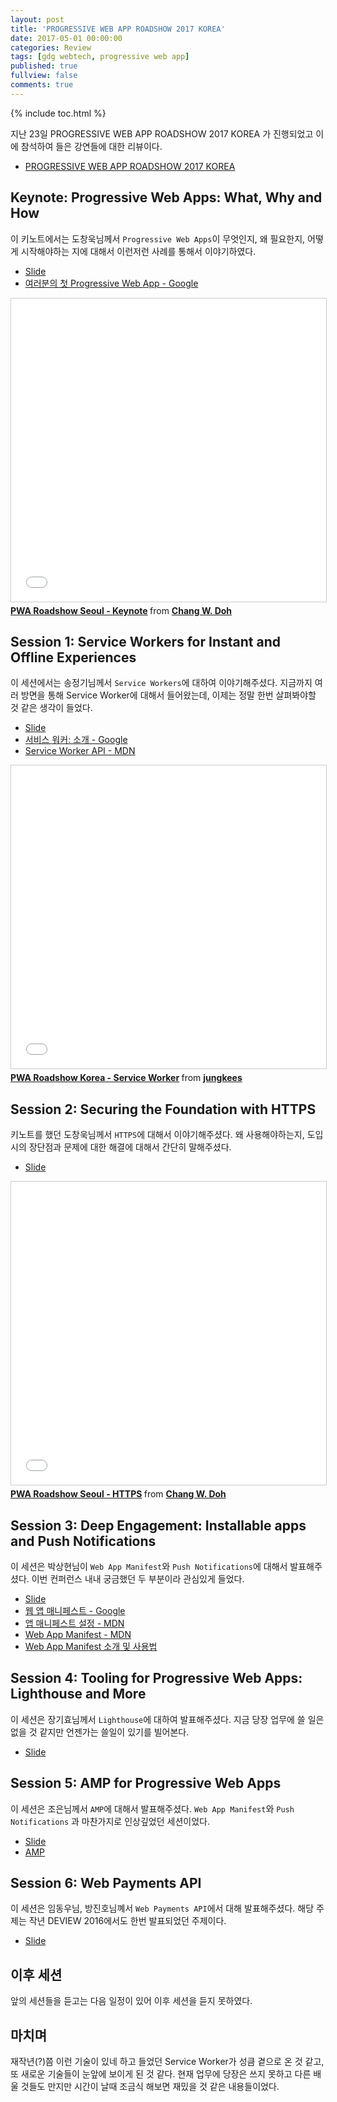```yaml
---
layout: post
title: 'PROGRESSIVE WEB APP ROADSHOW 2017 KOREA'
date: 2017-05-01 00:00:00
categories: Review
tags: [gdg webtech, progressive web app]
published: true
fullview: false
comments: true
---
```


{% include toc.html %}

지난 23일 PROGRESSIVE WEB APP ROADSHOW 2017 KOREA 가 진행되었고 이에 참석하여 들은 강연들에 대한 리뷰이다.

* [PROGRESSIVE WEB APP ROADSHOW 2017 KOREA](https://gdg-korea-webtech.firebaseapp.com/pwa-roadshow17/)

## Keynote: Progressive Web Apps: What, Why and How

이 키노트에서는 도창욱님께서 `Progressive Web Apps`이 무엇인지, 왜 필요한지, 어떻게 시작해야하는 지에 대해서 이런저런 사례를 통해서 이야기하였다.

* [Slide](https://www.slideshare.net/cwdoh/pwa-roadshow-seoul-keynote)
* [여러분의 첫 Progressive Web App - Google](https://joshua1988.github.io/web_dev/webapp-manifest/)

<iframe src="//www.slideshare.net/slideshow/embed_code/key/O8KQmBR4Wxmtr" width="595" height="485" frameborder="0" marginwidth="0" marginheight="0" scrolling="no" style="border:1px solid #CCC; border-width:1px; margin-bottom:5px; max-width: 100%;" allowfullscreen> </iframe> <div style="margin-bottom:5px"> <strong> <a href="//www.slideshare.net/cwdoh/pwa-roadshow-seoul-keynote" title="PWA Roadshow Seoul - Keynote" target="_blank">PWA Roadshow Seoul - Keynote</a> </strong> from <strong><a target="_blank" href="https://www.slideshare.net/cwdoh">Chang W. Doh</a></strong> </div>

## Session 1: Service Workers for Instant and Offline Experiences

이 세션에서는 송정기님께서 `Service Workers`에 대하여 이야기해주셨다. 지금까지 여러 방면을 통해 Service Worker에 대해서 들어왔는데, 이제는 정말 한번 살펴봐야할 것 같은 생각이 들었다.

* [Slide](https://www.slideshare.net/jungkees/pwa-roadshow-korea-service-worker-75350144)
* [서비스 워커: 소개 - Google](https://developers.google.com/web/fundamentals/getting-started/primers/service-workers?hl=ko)
* [Service Worker API - MDN](https://developer.mozilla.org/en-US/docs/Web/API/Service_Worker_API)

<iframe src="//www.slideshare.net/slideshow/embed_code/key/BFxOHWSPrCnWMR" width="595" height="485" frameborder="0" marginwidth="0" marginheight="0" scrolling="no" style="border:1px solid #CCC; border-width:1px; margin-bottom:5px; max-width: 100%;" allowfullscreen> </iframe> <div style="margin-bottom:5px"> <strong> <a href="//www.slideshare.net/jungkees/pwa-roadshow-korea-service-worker-75350144" title="PWA Roadshow Korea - Service Worker" target="_blank">PWA Roadshow Korea - Service Worker</a> </strong> from <strong><a target="_blank" href="https://www.slideshare.net/jungkees">jungkees</a></strong> </div>

## Session 2: Securing the Foundation with HTTPS

키노트를 했던 도창욱님께서 `HTTPS`에 대해서 이야기해주셨다. 왜 사용해야하는지, 도입시의 장단점과 문제에 대한 해결에 대해서 간단히 말해주셨다.

* [Slide](https://gdg-korea-webtech.firebaseapp.com/pwa-roadshow17/)

<iframe src="//www.slideshare.net/slideshow/embed_code/key/brnvghAXhukfmt" width="595" height="485" frameborder="0" marginwidth="0" marginheight="0" scrolling="no" style="border:1px solid #CCC; border-width:1px; margin-bottom:5px; max-width: 100%;" allowfullscreen> </iframe> <div style="margin-bottom:5px"> <strong> <a href="//www.slideshare.net/cwdoh/pwa-roadshow-seoul-https" title="PWA Roadshow Seoul - HTTPS" target="_blank">PWA Roadshow Seoul - HTTPS</a> </strong> from <strong><a target="_blank" href="https://www.slideshare.net/cwdoh">Chang W. Doh</a></strong> </div>

## Session 3: Deep Engagement: Installable apps and Push Notifications

이 세션은 박상현님이 `Web App Manifest`와 `Push Notifications`에 대해서 발표해주셨다. 이번 컨퍼런스 내내 궁금했던 두 부분이라 관심있게 들었다.

* [Slide](https://docs.google.com/presentation/d/14_jRqn1xwe29RqXsy-uoVcrbt6tkuAW3sKr3PXZXliw/edit#slide=id.p10)
* [웹 앱 매니페스트 - Google](https://developers.google.com/web/fundamentals/engage-and-retain/web-app-manifest/?hl=ko)
* [앱 매니페스트 설정 - MDN](https://developer.mozilla.org/ko/docs/Web/Apps/Developing/Manifest/Manifest)
* [Web App Manifest - MDN](https://developer.mozilla.org/ko/docs/Web/Manifest)
* [Web App Manifest 소개 및 사용법](https://joshua1988.github.io/web_dev/webapp-manifest/)

## Session 4: Tooling for Progressive Web Apps: Lighthouse and More

이 세션은 장기효님께서 `Lighthouse`에 대하여 발표해주셨다. 지금 당장 업무에 쓸 일은 없을 것 같지만 언젠가는 쓸일이 있기를 빌어본다.

* [Slide](https://www.slideshare.net/GihyoJoshuaJang/2017googlepwaroadshowlighthouse)

## Session 5: AMP for Progressive Web Apps

이 세션은 조은님께서 `AMP`에 대해서 발표해주셨다. `Web App Manifest`와 `Push Notifications` 과 마찬가지로 인상깊었던 세션이었다.

* [Slide](https://www.slideshare.net/euncho161/amp-and-pwa)
* [AMP](https://www.ampproject.org/ko/)

## Session 6: Web Payments API

이 세션은 임동우님, 방진호님꼐서 `Web Payments API`에서 대해 발표해주셨다. 해당 주제는 작년 DEVIEW 2016에서도 한번 발표되었던 주제이다.

* [Slide](https://docs.google.com/presentation/d/1MwAe4lLVpBEEjEGSj0EQ0nsp-tXL555iUp-OpwZlohI/edit#slide=id.p)

## 이후 세션

앞의 세션들을 듣고는 다음 일정이 있어 이후 세션을 듣지 못하였다.

## 마치며

재작년(?)쯤 이런 기술이 있네 하고 들었던 Service Worker가 성큼 곁으로 온 것 같고, 또 새로운 기술들이 눈앞에 보이게 된 것 같다. 현재 업무에 당장은 쓰지 못하고 다른 배울 것들도 만지만 시간이 날때 조금식 해보면 재밌을 것 같은 내용들이었다.
